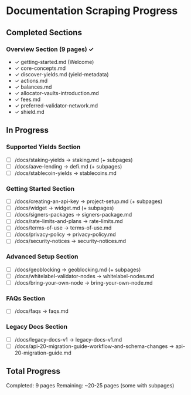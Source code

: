 # Documentation Scraping Progress

## Completed Sections

### Overview Section (9 pages) ✓
- ✓ getting-started.md (Welcome)
- ✓ core-concepts.md
- ✓ discover-yields.md (yield-metadata)
- ✓ actions.md
- ✓ balances.md
- ✓ allocator-vaults-introduction.md
- ✓ fees.md
- ✓ preferred-validator-network.md
- ✓ shield.md

## In Progress

### Supported Yields Section
- [ ] /docs/staking-yields → staking.md (+ subpages)
- [ ] /docs/aave-lending → defi.md (+ subpages)
- [ ] /docs/stablecoin-yields → stablecoins.md

### Getting Started Section
- [ ] /docs/creating-an-api-key → project-setup.md (+ subpages)
- [ ] /docs/widget → widget.md (+ subpages)
- [ ] /docs/signers-packages → signers-package.md
- [ ] /docs/rate-limits-and-plans → rate-limits.md
- [ ] /docs/terms-of-use → terms-of-use.md
- [ ] /docs/privacy-policy → privacy-policy.md
- [ ] /docs/security-notices → security-notices.md

### Advanced Setup Section
- [ ] /docs/geoblocking → geoblocking.md (+ subpages)
- [ ] /docs/whitelabel-validator-nodes → whitelabel-nodes.md
- [ ] /docs/bring-your-own-node → bring-your-own-node.md

### FAQs Section
- [ ] /docs/faqs → faqs.md

### Legacy Docs Section
- [ ] /docs/legacy-docs-v1 → legacy-docs-v1.md
- [ ] /docs/api-20-migration-guide-workflow-and-schema-changes → api-20-migration-guide.md

## Total Progress
Completed: 9 pages
Remaining: ~20-25 pages (some with subpages)
